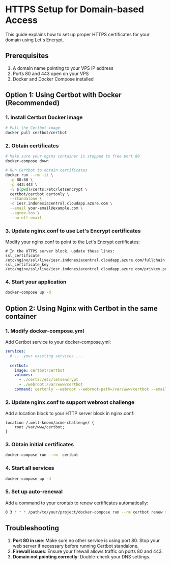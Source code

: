 # HTTPS Setup for Domain-based Access

This guide explains how to set up proper HTTPS certificates for your domain using Let's Encrypt.

## Prerequisites

1. A domain name pointing to your VPS IP address
2. Ports 80 and 443 open on your VPS
3. Docker and Docker Compose installed

## Option 1: Using Certbot with Docker (Recommended)

### 1. Install Certbot Docker image
```bash
# Pull the Certbot image
docker pull certbot/certbot
```

### 2. Obtain certificates
```bash
# Make sure your nginx container is stopped to free port 80
docker-compose down

# Run Certbot to obtain certificates
docker run --rm -it \
  -p 80:80 \
  -p 443:443 \
  -v $(pwd)/certs:/etc/letsencrypt \
  certbot/certbot certonly \
  --standalone \
  -d iesr.indonesiacentral.cloudapp.azure.com \
  --email your-email@example.com \
  --agree-tos \
  --no-eff-email
```

### 3. Update nginx.conf to use Let's Encrypt certificates
Modify your nginx.conf to point to the Let's Encrypt certificates:
```nginx
# In the HTTPS server block, update these lines:
ssl_certificate /etc/nginx/ssl/live/iesr.indonesiacentral.cloudapp.azure.com/fullchain.pem;
ssl_certificate_key /etc/nginx/ssl/live/iesr.indonesiacentral.cloudapp.azure.com/privkey.pem;
```

### 4. Start your application
```bash
docker-compose up -d
```

## Option 2: Using Nginx with Certbot in the same container

### 1. Modify docker-compose.yml
Add Certbot service to your docker-compose.yml:
```yaml
services:
  # ... your existing services ...
  
  certbot:
    image: certbot/certbot
    volumes:
      - ./certs:/etc/letsencrypt
      - ./webroot:/var/www/certbot
    command: certonly --webroot --webroot-path=/var/www/certbot --email your-email@example.com --agree-tos --no-eff-email -d iesr.indonesiacentral.cloudapp.azure.com
```

### 2. Update nginx.conf to support webroot challenge
Add a location block to your HTTP server block in nginx.conf:
```nginx
location /.well-known/acme-challenge/ {
    root /var/www/certbot;
}
```

### 3. Obtain initial certificates
```bash
docker-compose run --rm  certbot
```

### 4. Start all services
```bash
docker-compose up -d
```

### 5. Set up auto-renewal
Add a command to your crontab to renew certificates automatically:
```bash
0 3 * * * /path/to/your/project/docker-compose run --rm certbot renew >> /var/log/cron.log 2>&1
```

## Troubleshooting

1. **Port 80 in use**: Make sure no other service is using port 80. Stop your web server if necessary before running Certbot standalone.
2. **Firewall issues**: Ensure your firewall allows traffic on ports 80 and 443.
3. **Domain not pointing correctly**: Double-check your DNS settings.
